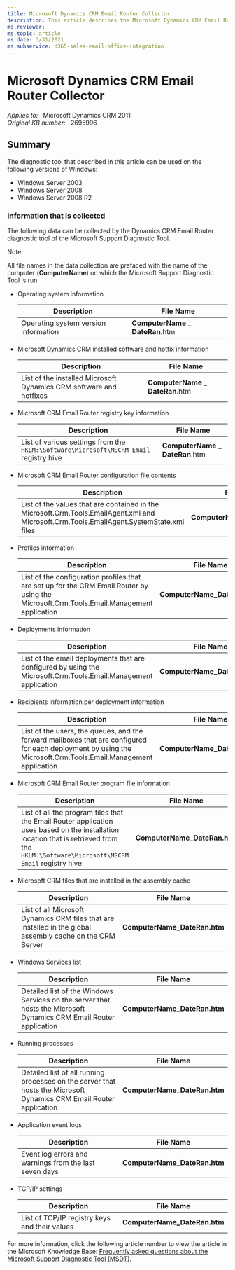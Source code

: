 ```yaml
---
title: Microsoft Dynamics CRM Email Router Collector
description: This article describes the Microsoft Dynamics CRM Email Router Collector.
ms.reviewer: 
ms.topic: article
ms.date: 3/31/2021
ms.subservice: d365-sales-email-office-integration
---
```

# Microsoft Dynamics CRM Email Router Collector

_Applies to:_ &nbsp; Microsoft Dynamics CRM 2011  
_Original KB number:_ &nbsp; 2695996

## Summary

The diagnostic tool that described in this article can be used on the following versions of Windows:

- Windows Server 2003
- Windows Server 2008
- Windows Server 2008 R2

### Information that is collected

The following data can be collected by the Dynamics CRM Email Router diagnostic tool of the Microsoft Support Diagnostic Tool.

> [!NOTE]
> All file names in the data collection are prefaced with the name of the computer (**ComputerName**) on which the Microsoft Support Diagnostic Tool is run.

- Operating system information

    | Description| File Name |
    |---|---|
    |Operating system version information| **ComputerName** _ **DateRan**.htm|

- Microsoft Dynamics CRM installed software and hotfix information

    | Description| File Name |
    |---|---|
    |List of the installed Microsoft Dynamics CRM software and hotfixes| **ComputerName** _ **DateRan**.htm|

- Microsoft CRM Email Router registry key information

    | Description| File Name |
    |---|---|
    |List of various settings from the `HKLM:\Software\Microsoft\MSCRM Email` registry hive| **ComputerName** _ **DateRan**.htm|

- Microsoft CRM Email Router configuration file contents

    | Description| File Name |
    |---|---|
    |List of the values that are contained in the Microsoft.Crm.Tools.EmailAgent.xml and Microsoft.Crm.Tools.EmailAgent.SystemState.xml files| **ComputerName_DateRan.htm** |

- Profiles information

    | Description| File Name |
    |---|---|
    |List of the configuration profiles that are set up for the CRM Email Router by using the Microsoft.Crm.Tools.Email.Management application| **ComputerName_DateRan.htm** |

- Deployments information

    | Description| File Name |
    |---|---|
    |List of the email deployments that are configured by using the Microsoft.Crm.Tools.Email.Management application| **ComputerName_DateRan.htm** |

- Recipients information per deployment information

    | Description| File Name |
    |---|---|
    |List of the users, the queues, and the forward mailboxes that are configured for each deployment by using the Microsoft.Crm.Tools.Email.Management application| **ComputerName_DateRan.htm** |

- Microsoft CRM Email Router program file information

    | Description| File Name |
    |---|---|
    |List of all the program files that the Email Router application uses based on the installation location that is retrieved from the `HKLM:\Software\Microsoft\MSCRM Email` registry hive| **ComputerName_DateRan.htm** |

- Microsoft CRM files that are installed in the assembly cache

    | Description| File Name |
    |---|---|
    |List of all Microsoft Dynamics CRM files that are installed in the global assembly cache on the CRM Server| **ComputerName_DateRan.htm** |

- Windows Services list

    | Description| File Name |
    |---|---|
    |Detailed list of the Windows Services on the server that hosts the Microsoft Dynamics CRM Email Router application| **ComputerName_DateRan.htm** |

- Running processes

    | Description| File Name |
    |---|---|
    |Detailed list of all running processes on the server that hosts the Microsoft Dynamics CRM Email Router application| **ComputerName_DateRan.htm** |

- Application event logs

    | Description| File Name |
    |---|---|
    |Event log errors and warnings from the last seven days| **ComputerName_DateRan.htm** |

- TCP/IP settings

    | Description| File Name |
    |---|---|
    |List of TCP/IP registry keys and their values| **ComputerName_DateRan.htm** |

For more information, click the following article number to view the article in the Microsoft Knowledge Base: [Frequently asked questions about the Microsoft Support Diagnostic Tool (MSDT)](https://support.microsoft.com/help/926079).
